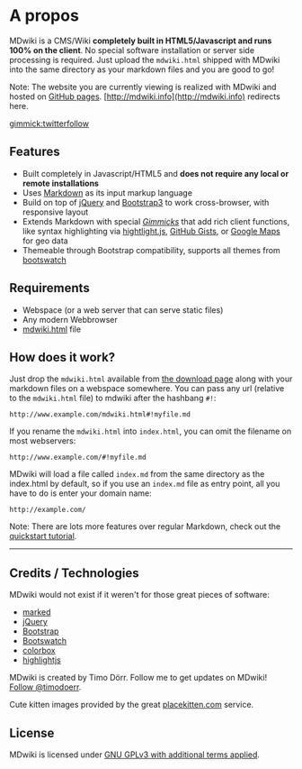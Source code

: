 A propos
=====

MDwiki is a CMS/Wiki __completely built in HTML5/Javascript and runs 100% on the client__. No special software installation or server side processing is required. Just upload the `mdwiki.html` shipped with MDwiki into the same directory as your markdown files and you are good to go!

Note: The website you are currently viewing is realized with MDwiki and hosted on [GitHub pages](http://pages.github.com/). [http://mdwiki.info](http://mdwiki.info) redirects here.

[gimmick:twitterfollow](timodoerr)

Features
--------

  * Built completely in Javascript/HTML5 and __does not require any local or remote installations__
  * Uses [Markdown][markdown] as its input markup language
  * Build on top of [jQuery][jQuery] and [Bootstrap3][bootstrap] to work cross-browser, with responsive layout
  * Extends Markdown with special [_Gimmicks_][gimmicks] that add rich client functions, like syntax highlighting via [hightlight.js][highlightjs], [GitHub Gists][gists], or [Google Maps][maps] for geo data
  * Themeable through Bootstrap compatibility, supports all themes from [bootswatch](http://www.bootswatch.com)


Requirements
------------

* Webspace (or a web server that can serve static files)
* Any modern Webbrowser
* [mdwiki.html][download] file

How does it work?
-----------------

Just drop the `mdwiki.html` available from [the download page][download] along with your markdown files on a webspace somewhere. You can pass any url (relative to the `mdwiki.html` file) to mdwiki after the hashbang `#!`:

    http://www.example.com/mdwiki.html#!myfile.md

If you rename the `mdwiki.html` into `index.html`, you can omit the filename on most webservers:

    http://www.example.com/#!myfile.md

MDwiki will load a file called `index.md` from the same directory as the index.html by default, so if you use an `index.md` file as entry point, all you have to do is enter your domain name:

    http://example.com/

Note: There are lots more features over regular Markdown, check out the [quickstart tutorial][quickstart].

- - - -

Credits / Technologies
----------------------

MDwiki would not exist if it weren't for those great pieces of software:

  * [marked][marked]
  * [jQuery][jQuery]
  * [Bootstrap][bootstrap]
  * [Bootswatch][bootswatch]
  * [colorbox][colorbox]
  * [highlightjs][highlightjs]

MDwiki is created by Timo Dörr. Follow me to get updates on MDwiki! [Follow @timodoerr](http://www.twitter.com/timodoerr).

Cute kitten images provided by the great [placekitten.com] service.

  [download]: download.md
  [quickstart]: quickstart.md
  [gimmicks]: gimmicks.md

  [markdown]: http://daringfireball.net/projects/markdown/
  [jQuery]: http://www.jquery.org
  [bootstrap]: http://www.getbootstrap.com
  [bootswatch]: http://www.bootswatch.com
  [marked]: https://github.com/chjj/marked
  [colorbox]: http://www.jacklmoore.com/colorbox/
  [gists]: https://gist.github.com/
  [maps]: http://maps.google.com/
  [highlightjs]: https://highlightjs.org/
  [placekitten.com]: http://www.placekitten.com/

License
-------

MDwiki is licensed under [GNU GPLv3 with additional terms applied][license].

  [license]: https://github.com/Dynalon/mdwiki/blob/master/LICENSE.txt
